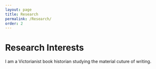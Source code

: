 ```yaml
---
layout: page
title: Research
permalink: /Research/
order: 2
---
```

# Research Interests

I am a Victorianist book historian studying the material cuture of writing.

